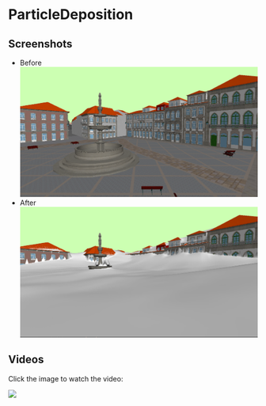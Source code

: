 # ParticleDeposition


## Screenshots


- Before
![Before](https://github.com/Bruffen/ParticleDeposition/blob/master/screenshots/NOSNOW.png)
- After
![After](https://github.com/Bruffen/ParticleDeposition/blob/master/screenshots/SNOW.png)


## Videos 

Click the image to watch the video:

[![](http://img.youtube.com/vi/YbXbqbLiseo/0.jpg)](http://www.youtube.com/watch?v=YbXbqbLiseo "")
